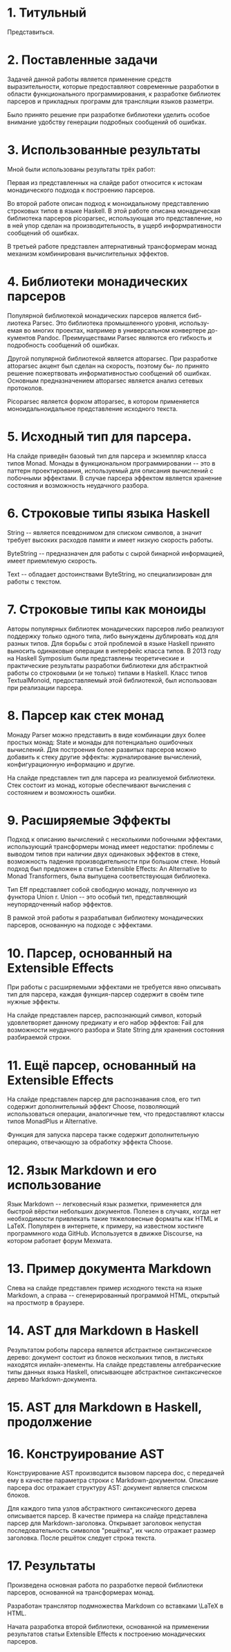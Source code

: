 # 1. Титульный
 
Представиться. 

# 2. Поставленные задачи  
  
Задачей данной работы является применение средств выразительности, которые предоставляют современные разработки в области функционального программирования, к разработке библиотек парсеров и прикладных программ для трансляции языков разметри. 

Было принято решение при разработке библиотеки уделить особое внимание удобству генерации подробных сообщений об ошибках.

# 3. Использованные результаты

Мной были использованы результаты трёх работ:

Первая из представленных на слайде работ относится к истокам монадического подхода к построению парсеров. 

Во второй работе описан подход к моноидальному представлению строковых типов в языке Haskell. В этой работе описана монадическая библиотека парсеров picoparsec, использующая это представление, но в ней упор сделан на производительность, в ущерб информративности сообщений об ошибках.

В третьей работе представлен алтернативный трансформерам монад механизм комбинированя вычислительных эффектов. 

# 4. Библиотеки монадических парсеров

Популярной библиотекой монадических парсеров является биб-
лиотека Parsec. Это библиотека промышленного уровня, использу-
емая во многих проектах, например в универсальном конвертере до-
кументов Pandoc. Преимуществами Parsec являются его гибкость и
подробность сообщений об ошибках.

Другой популярной библиотекой является attoparsec. При
разработке attoparsec акцент был сделан на скорость, поэтому бы-
ло принято решение пожертвовать информативностью сообщений об ошибках. Основным
предназначением attoparsec является анализ сетевых протоколов.

Picoparsec является форком attoparsec, в котором применяется моноидальноидальное представление исходного текста. 

# 5. Исходный тип для парсера.

На слайде приведён базовый тип для парсера и экземпляр класса типов Monad. Монады в функциональном программировании -- это в паттерн проектирования, используемый для описания вычислений с побочными эффектами. В случае парсера эффектом является хранение состояния и возможность неудачного разбора.

# 6. Строковые типы языка Haskell

String -- является псевдонимом для списком символов, а значит требует
высоких расходов памяти и имеет низкую скорость работы.  
 
ByteString -- предназначен для работы с сырой бинарной информацией,
имеет приемлемую скорость. 

Text -- обладает достоинствами ByteString, но специализирован для работы с
текстом.

# 7. Строковые типы как моноиды

Авторы популярных библиотек монадических парсеров либо реализуют поддержку только одного типа, либо вынуждены дублировать код для разных типов. Для борьбы с этой проблемой в языке Haskell принято выносить одинаковые операции в интерфейс класса типов. В 2013 году на Haskell Symposium были представлены теоретические и практические результаты разработки библиотеки для абстрактной работы со строковыми (и не только) типами в Haskell. Класс типов TextualMonoid, предоставляемый этой библиотекой, был использован при реализации парсера.

# 8. Парсер как стек монад
 
Монаду Parser можно представить в виде комбинации двух более простых монад: State и монады для потенциально ошибочных вычислений. Для построения более развитых парсеров можно добавить к стеку другие эффекты: журналирование вычислений, конфигурационную информацию и другие.  

На слайде представлен тип для парсера из реализуемой библиотеки. Стек состоит из монад, которые обеспечивают вычисления с состоянием и возможность ошибки.

# 9. Расширяемые Эффекты

Подход к описанию вычислений с несколькими побочными эффектами, использующий трансформеры монад имеет недостатки: проблемы с выводом типов при наличии двух одинаковых эффектов в стеке, возможность падения производительности при большом стеке. Новый подход был предложен в статье Extensible Effects: An Alternative to Monad Transformers, была выпущена соответствующая библиотека. 

Тип Eff представляет собой свободную монаду, полученную из функтора Union r. 
Union -- это особый тип, представляющий неупорядоченный набор эффектов.

В рамкой этой работы я разрабатывал библиотеку монадических парсеров, основанную на подходе с эффектами.

# 10. Парсер, основанный на Extensible Effects

При работы с расширяемыми эффектами не требуется явно описывать тип для
парсера, каждая функция-парсер содержит в своём типе нужные эффекты.

На слайде представлен парсер, распознающий символ, который удовлетворяет
данному предикату и его набор эффектов: Fail для возможности неудачного разбора и State String для хранения состояния разбираемой строки.

# 11. Ещё парсер, основанный на Extensible Effects

На слайде представлен парсер для распознавания слов, его тип содержит 
дополнительный эффект Choose, позволяющий использоваться операции, 
аналогичные тем, что предоставляют классы типов MonadPlus и Alternative. 

Функция для запуска парсера также содержит дополнительную операцию, отвечающую
за обработку эффекта Choose.

# 12. Язык Markdown и его использование
  
Язык Markdown -- легковесный язык разметки, применяется для быстрой вёрстки небольших документов. Полезен в случаях, когда нет необходимости привлекать такие тяжеловесные форматы как HTML и LaTeX. Популярен в интернете, к примеру, на известном хостинге программного кода GitHub. Используется в движке Discourse, на котором работает форум Мехмата.

# 13. Пример документа Markdown

Слева на слайде представлен пример исходного текста на языке Markdown, а справа -- сгенерированный программой HTML, открытый на простмотр в браузере. 

# 14. AST для Markdown в Haskell
  
Результатом роботы парсера является абстрактное синтаксическое дерево: документ состоит из блоков нескольких типов, в листьях находятся инлайн-элементы. На слайде представлены алгебраические типы данных языка Haskell, описывающее абстрактное синтаксическое дерево Markdown-документа.

# 15. AST для Markdown в Haskell, продолжение

# 16. Конструирование AST

Конструирование AST производится вызовом парсера doc, с передачей ему в качестве параметра строки с Markdown-документом. Описание парсера doc отражает структуру AST: документ является списком блоков.

Для каждого типа узлов абстрактного синтаксического дерева описывается парсер. В качестве примера на слайде представлена парсер для Markdown-заголовка. Открывает заголовок непустая последовательность символов "решётка", их число отражает размер заголовка. После решёток следует строка текста. 

# 17. Результаты

Произведена основная работа по разработке первой библиотеки парсеров, основанной на трансформерах монад. 

Разработан транслятор подмножества Markdown со вставками \LaTeX в HTML.

Начата разработка второй библиотеки, основанной на применении результатов статьи Extensible Effects к построению монадических парсеров.